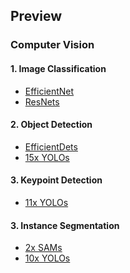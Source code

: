 ## Preview
### Computer Vision
#### 1. Image Classification
* [EfficientNet](https://github.com/R300-AI/ITRI-AI-Hub/tree/main/Model-Zoo/Image-Classification/EfficientNets(preview))
* [ResNets](https://github.com/R300-AI/ITRI-AI-Hub/tree/main/Model-Zoo/Image-Classification/ResNets(preview))

#### 2. Object Detection
* [EfficientDets]()
* [15x YOLOs](https://github.com/R300-AI/ITRI-AI-Hub/tree/main/Model-Zoo/Object-Detection/YOLOs(preview))

#### 3. Keypoint Detection
* [11x YOLOs](https://github.com/R300-AI/ITRI-AI-Hub/tree/main/Model-Zoo/Keypoint-Detection/YOLOs(preview))

#### 3. Instance Segmentation
* [2x SAMs](https://github.com/R300-AI/ITRI-AI-Hub/tree/main/Model-Zoo/Semantic-Segmentation/SAMs(preview))
* [10x YOLOs](https://github.com/R300-AI/ITRI-AI-Hub/tree/main/Model-Zoo/Semantic-Segmentation/YOLOs(preview))
